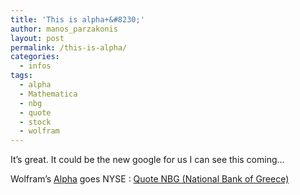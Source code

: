 ```yaml
---
title: 'This is alpha+&#8230;'
author: manos_parzakonis
layout: post
permalink: /this-is-alpha/
categories:
  - infos
tags:
  - alpha
  - Mathematica
  - nbg
  - quote
  - stock
  - wolfram
---
```

It&#8217;s great. It could be the new google for us I can see this coming&#8230;

Wolfram&#8217;s [Alpha][1] goes NYSE : [Quote NBG (National Bank of Greece)][2]

 [1]: http://www.wolframalpha.com
 [2]: http://www.wolframalpha.com/input/?i=NBG&a=*C.NBG-_*Financial-